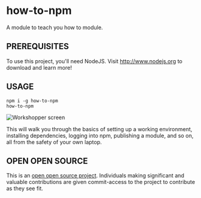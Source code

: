 # how-to-npm

A module to teach you how to module.

## PREREQUISITES

To use this project, you'll need NodeJS. Visit http://www.nodejs.org to 
download and learn more!

## USAGE

```
npm i -g how-to-npm
how-to-npm
```

<img src="https://s3.amazonaws.com/f.cl.ly/items/0A0o3t012V0i1Y222p0E/Screen%20Shot%202015-02-07%20at%2023.20.50%20.png" alt="Workshopper screen">

This will walk you through the basics of setting up a working
environment, installing dependencies, logging into npm, publishing a
module, and so on, all from the safety of your own laptop.

## OPEN OPEN SOURCE

This is an [open open source project]. Individuals making significant
and valuable contributions are given commit-access to the project to
contribute as they see fit.

[open open source project]: http://openopensource.org/
